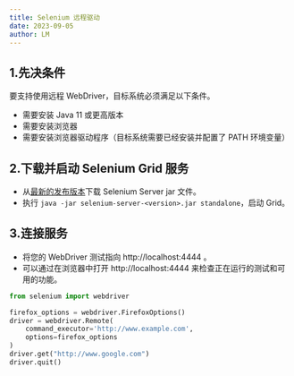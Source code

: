 ```yaml
---
title: Selenium 远程驱动
date: 2023-09-05
author: LM
---
```


## 1.先决条件

要支持使用远程 WebDriver，目标系统必须满足以下条件。

- 需要安装 Java 11 或更高版本
- 需要安装浏览器
- 需要安装浏览器驱动程序（目标系统需要已经安装并配置了 PATH 环境变量）

## 2.下载并启动 Selenium Grid 服务

- 从[最新的发布版本](https://github.com/SeleniumHQ/selenium/releases/latest)下载 Selenium Server jar 文件。
- 执行 `java -jar selenium-server-<version>.jar standalone`，启动 Grid。

## 3.连接服务

- 将您的 WebDriver 测试指向 http://localhost:4444 。
- 可以通过在浏览器中打开 http://localhost:4444 来检查正在运行的测试和可用的功能。

```python
from selenium import webdriver

firefox_options = webdriver.FirefoxOptions()
driver = webdriver.Remote(
    command_executor='http://www.example.com',
    options=firefox_options
)
driver.get("http://www.google.com")
driver.quit() 
```